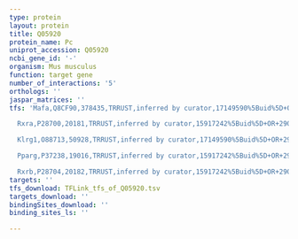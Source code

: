 ```yaml
---
type: protein
layout: protein
title: Q05920
protein_name: Pc
uniprot_accession: Q05920
ncbi_gene_id: '-'
organism: Mus musculus
function: target gene
number_of_interactions: '5'
orthologs: ''
jaspar_matrices: ''
tfs: 'Mafa,Q8CF90,378435,TRRUST,inferred by curator,17149590%5Buid%5D+OR+29087512%5Buid%5D,Yes

  Rxra,P28700,20181,TRRUST,inferred by curator,15917242%5Buid%5D+OR+29087512%5Buid%5D,Yes

  Klrg1,O88713,50928,TRRUST,inferred by curator,17149590%5Buid%5D+OR+29087512%5Buid%5D,Yes

  Pparg,P37238,19016,TRRUST,inferred by curator,15917242%5Buid%5D+OR+29087512%5Buid%5D,Yes

  Rxrb,P28704,20182,TRRUST,inferred by curator,15917242%5Buid%5D+OR+29087512%5Buid%5D,Yes'
targets: ''
tfs_download: TFLink_tfs_of_Q05920.tsv
targets_download: ''
bindingSites_download: ''
binding_sites_ls: ''

---
```

